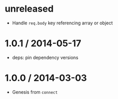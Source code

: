 unreleased
==========

  * Handle `req.body` key referencing array or object

1.0.1 / 2014-05-17
==================

  * deps: pin dependency versions

1.0.0 / 2014-03-03
==================

  * Genesis from `connect`
